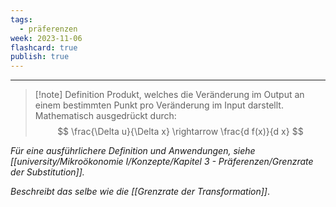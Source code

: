```yaml
---
tags:
  - präferenzen
week: 2023-11-06
flashcard: true
publish: true
---
```

***

> [!note] Definition
> Produkt, welches die Veränderung im Output an einem bestimmten Punkt pro Veränderung im Input darstellt. Mathematisch ausgedrückt durch:
> $$
>\frac{\Delta u}{\Delta x} \rightarrow \frac{d f(x)}{d x}
>$$

*Für eine ausführlichere Definition und Anwendungen, siehe [[university/Mikroökonomie I/Konzepte/Kapitel 3 - Präferenzen/Grenzrate der Substitution]].*

*Beschreibt das selbe wie die [[Grenzrate der Transformation]]*.
